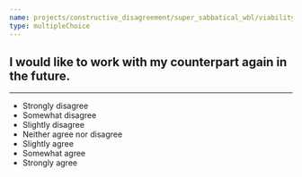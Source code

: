 ```yaml
---
name: projects/constructive_disagreement/super_sabbatical_wbl/viability_2.md
type: multipleChoice
---
```


## I would like to work with my counterpart again in the future.

---

- Strongly disagree
- Somewhat disagree
- Slightly disagree
- Neither agree nor disagree
- Slightly agree
- Somewhat agree
- Strongly agree
